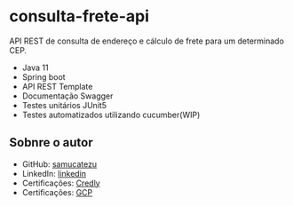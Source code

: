 # consulta-frete-api
API REST de consulta de endereço e cálculo de frete para um determinado CEP.

- Java 11
- Spring boot
- API REST Template
- Documentação Swagger
- Testes unitários JUnit5
- Testes automatizados utilizando cucumber(WIP)

## Sobnre o autor
- GitHub: [samucatezu](https://github.com/samucatezu)
- LinkedIn: [linkedin](https://www.linkedin.com/in/adrianovs87/)
- Certificações: [Credly](https://www.credly.com/users/samucatezu/badges)
- Certificações: [GCP](https://www.cloudskillsboost.google/public_profiles/44856a40-3c42-4e6d-bad1-094a43e0f97c)
